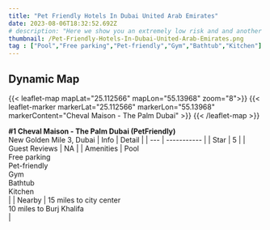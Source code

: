 ```yaml
---
title: "Pet Friendly Hotels In Dubai United Arab Emirates"
date: 2023-08-06T18:32:52.692Z
# description: "Here we show you an extremely low risk and and another medium risk approach to earn passive income "
thumbnail: /Pet-Friendly-Hotels-In-Dubai-United-Arab-Emirates.png
tag : ["Pool","Free parking","Pet-friendly","Gym","Bathtub","Kitchen"]
---
```


## Dynamic Map
{{< leaflet-map  mapLat="25.112566" mapLon="55.13968" zoom="8">}}
    {{< leaflet-marker markerLat="25.112566" markerLon="55.13968" markerContent="Cheval Maison - The Palm Dubai" >}}
{{< /leaflet-map >}}


**#1 Cheval Maison - The Palm Dubai (PetFriendly)**<br>New Golden Mile 3, Dubai
| Info | Detail |
| --- | ----------- |
| Star | 5 |
| Guest Reviews | NA |
| Amenities | Pool<br>Free parking<br>Pet-friendly<br>Gym<br>Bathtub<br>Kitchen<br> |
| Nearby | 15 miles to city center<br>10 miles to Burj Khalifa<br> |

